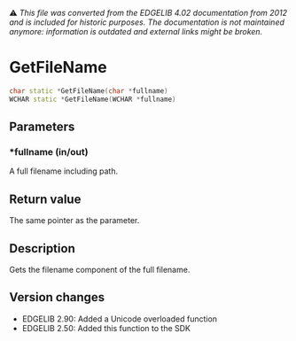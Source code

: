 :warning: _This file was converted from the EDGELIB 4.02 documentation from 2012 and is included for historic purposes. The documentation is not maintained anymore: information is outdated and external links might be broken._

# GetFileName


```c++
char static *GetFileName(char *fullname) 
WCHAR static *GetFileName(WCHAR *fullname)
```

## Parameters
### *fullname (in/out)
A full filename including path.

## Return value
The same pointer as the parameter.

## Description
Gets the filename component of the full filename.

## Version changes
- EDGELIB 2.90: Added a Unicode overloaded function 
- EDGELIB 2.50: Added this function to the SDK

